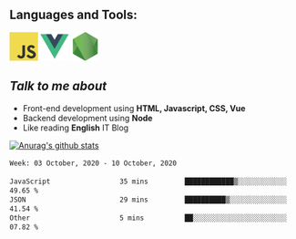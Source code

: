 ## **Languages and Tools:**      
<code><img height="50" src="https://raw.githubusercontent.com/github/explore/80688e429a7d4ef2fca1e82350fe8e3517d3494d/topics/javascript/javascript.png"></code>
<code><img height="50"  src="https://raw.githubusercontent.com/github/explore/80688e429a7d4ef2fca1e82350fe8e3517d3494d/topics/vue/vue.png"></code>
<code><img height="50"  src="https://raw.githubusercontent.com/github/explore/80688e429a7d4ef2fca1e82350fe8e3517d3494d/topics/nodejs/nodejs.png"></code>

## *Talk to me about*
- Front-end development using **HTML, Javascript, CSS, Vue**
- Backend development using **Node**
- Like reading **English** IT Blog    

[![Anurag's github stats](https://github-readme-stats.vercel.app/api?username=qdi5)](https://github.com/anuraghazra/github-readme-stats)    

<!--START_SECTION:waka-->
```text
Week: 03 October, 2020 - 10 October, 2020

JavaScript                 35 mins         ████████████▒░░░░░░░░░░░░   49.65 % 
JSON                       29 mins         ██████████▒░░░░░░░░░░░░░░   41.54 % 
Other                      5 mins          ██░░░░░░░░░░░░░░░░░░░░░░░   07.82 % 
```
<!--END_SECTION:waka-->
